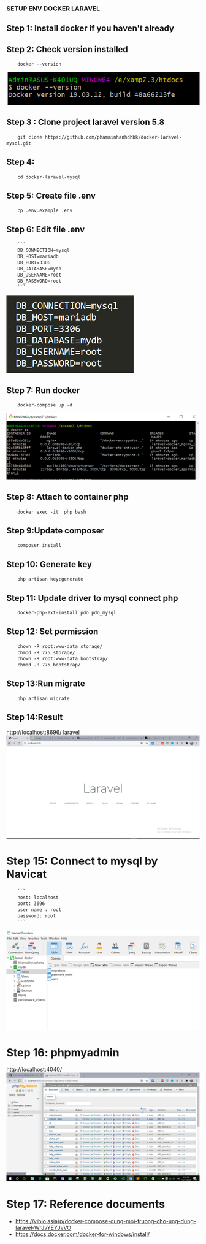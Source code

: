 ### SETUP ENV DOCKER LARAVEL
## Step 1: Install docker if you haven't already
## Step 2: Check version installed
		docker --version
![alt text](https://github.com/phamminhanhdhbk/docker-laravel-mysql/blob/master/public/images/readme/3.PNG)
## Step 3 : Clone project laravel version 5.8
		git clone https://github.com/phamminhanhdhbk/docker-laravel-mysql.git
## Step 4: 
        cd docker-laravel-mysql
## Step 5: Create file .env
        cp .env.example .env
## Step 6: Edit file .env
        ```
        DB_CONNECTION=mysql
        DB_HOST=mariadb
        DB_PORT=3306
        DB_DATABASE=mydb
        DB_USERNAME=root
        DB_PASSWORD=root
        ```
![alt text](https://github.com/phamminhanhdhbk/docker-laravel-mysql/blob/master/public/images/readme/5.PNG)

## Step 7: Run docker
		docker-compose up -d
![alt text](https://github.com/phamminhanhdhbk/docker-laravel-mysql/blob/master/public/images/readme/2.PNG)
## Step 8: Attach to container php
        docker exec -it  php bash 
## Step 9:Update composer
        composer install
## Step 10: Generate key
        php artisan key:generate
## Step 11: Update driver to mysql connect php
        docker-php-ext-install pdo pdo_mysql
## Step 12: Set permission
        chown -R root:www-data storage/
        chmod -R 775 storage/
        chown -R root:www-data bootstrap/
        chmod -R 775 bootstrap/
## Step 13:Run migrate
        php artisan migrate
## Step 14:Result
http://localhost:8696/ laravel
![alt text](https://github.com/phamminhanhdhbk/docker-laravel-mysql/blob/master/public/images/readme/4.PNG)
# Step 15: Connect to mysql by Navicat
        ```
        host: localhost
        port: 3696
        user name : root
        password: root
        ```
![alt text](https://github.com/phamminhanhdhbk/docker-laravel-mysql/blob/master/public/images/readme/1.PNG)
# Step 16: phpmyadmin
 http://localhost:4040/
![alt text](https://github.com/phamminhanhdhbk/docker-laravel-mysql/blob/master/public/images/readme/6.png)
        
# Step 17: Reference documents
- https://viblo.asia/p/docker-compose-dung-moi-truong-cho-ung-dung-laravel-WrJvYEYJvVO
- https://docs.docker.com/docker-for-windows/install/
